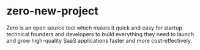 # zero-new-project
Zero is an open source tool which makes it quick and easy for startup technical founders and developers to build everything they need to launch and grow high-quality SaaS applications faster and more cost-effectively.
